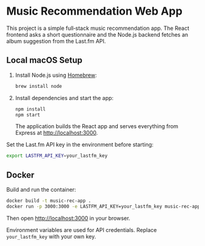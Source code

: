 # Music Recommendation Web App

This project is a simple full‑stack music recommendation app. The React frontend asks a short questionnaire and the Node.js backend fetches an album suggestion from the Last.fm API.

## Local macOS Setup
1. Install Node.js using [Homebrew](https://brew.sh/):
   ```bash
   brew install node
   ```
2. Install dependencies and start the app:
   ```bash
   npm install
   npm start
   ```
   The application builds the React app and serves everything from Express at <http://localhost:3000>.

Set the Last.fm API key in the environment before starting:
```bash
export LASTFM_API_KEY=your_lastfm_key
```

## Docker
Build and run the container:
```bash
docker build -t music-rec-app .
docker run -p 3000:3000 -e LASTFM_API_KEY=your_lastfm_key music-rec-app
```
Then open <http://localhost:3000> in your browser.

Environment variables are used for API credentials. Replace `your_lastfm_key` with your own key.
